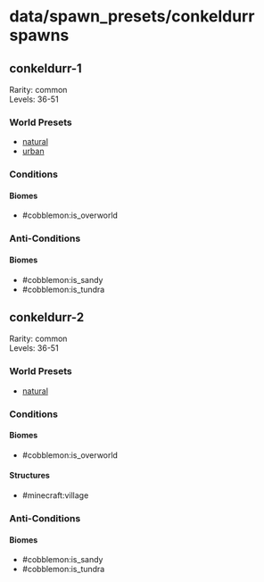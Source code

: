 # data/spawn_presets/conkeldurr spawns  
  
## conkeldurr-1  
Rarity: common  
Levels: 36-51  
  
### World Presets  
* [natural](/data/world_presets/natural.md)  
* [urban](/data/world_presets/urban.md)  
  
### Conditions  
  
#### Biomes  
  * #cobblemon:is_overworld
  
  
### Anti-Conditions  
  
#### Biomes  
  * #cobblemon:is_sandy
  * #cobblemon:is_tundra
  
  
## conkeldurr-2  
Rarity: common  
Levels: 36-51  
  
### World Presets  
* [natural](/data/world_presets/natural.md)  
  
### Conditions  
  
#### Biomes  
  * #cobblemon:is_overworld
  
  
#### Structures  
  * #minecraft:village
  
  
### Anti-Conditions  
  
#### Biomes  
  * #cobblemon:is_sandy
  * #cobblemon:is_tundra
  
